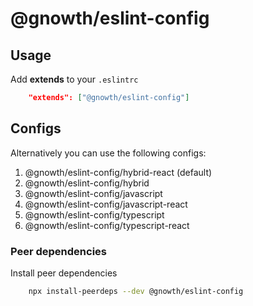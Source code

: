 # @gnowth/eslint-config

## Usage

Add **extends** to your `.eslintrc`

```json
	"extends": ["@gnowth/eslint-config"]
```

## Configs

Alternatively you can use the following configs:

1. @gnowth/eslint-config/hybrid-react (default)
2. @gnowth/eslint-config/hybrid
3. @gnowth/eslint-config/javascript
4. @gnowth/eslint-config/javascript-react
5. @gnowth/eslint-config/typescript
6. @gnowth/eslint-config/typescript-react

### Peer dependencies

Install peer dependencies

```bash
	npx install-peerdeps --dev @gnowth/eslint-config
```

